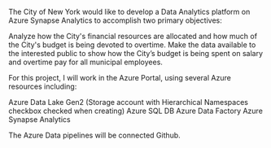 The City of New York would like to develop a Data Analytics platform on Azure Synapse Analytics to accomplish two primary objectives:

Analyze how the City's financial resources are allocated and how much of the City's budget is being devoted to overtime.
Make the data available to the interested public to show how the City’s budget is being spent on salary and overtime pay for all municipal employees.

For this project, I will work in the Azure Portal, using several Azure resources including:

Azure Data Lake Gen2 (Storage account with Hierarchical Namespaces checkbox checked when creating)
Azure SQL DB
Azure Data Factory
Azure Synapse Analytics

The Azure Data pipelines will be connected Github.
